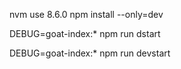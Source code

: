 nvm use 8.6.0
npm install --only=dev

DEBUG=goat-index:* npm run dstart

DEBUG=goat-index:* npm run devstart

